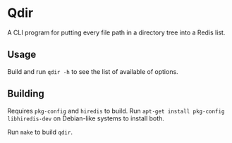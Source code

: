 # Qdir

A CLI program for putting every file path in a directory tree into a Redis list.

## Usage

Build and run `qdir -h` to see the list of available of options.

## Building

Requires `pkg-config` and `hiredis` to build. Run `apt-get install pkg-config libhiredis-dev` on Debian-like systems to install both.

Run `make` to build `qdir`.
